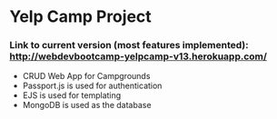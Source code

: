 # Yelp Camp Project
### Link to current version (most features implemented): http://webdevbootcamp-yelpcamp-v13.herokuapp.com/
* CRUD Web App for Campgrounds
* Passport.js is used for authentication
* EJS is used for templating
* MongoDB is used as the database
